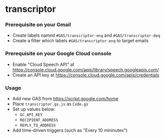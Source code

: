 # transcriptor

### Prerequisite on your Gmail
- Create labels named `#GAS/transcriptor-enq` and `#GAS/transcriptor-deq`
- Create a filter which labels `#GAS/transcriptor-enq` to target emails

### Prerequisite on your Google Cloud console
- Enable "Cloud Speech API" at https://console.cloud.google.com/apis/library/speech.googleapis.com/
- Create an API key at https://console.cloud.google.com/apis/credentials

### Usage
- Add new GAS from https://script.google.com/home
- Place `transcriptor.gs.js` as `Code.gs`
- Set up values below:
  - `GC_API_KEY`
  - `RECIPIENT_ADDRESS`
  - `REPLY_TO_ADDRESS`
- Add time-driven triggers (such as "Every 10 mininutes")
